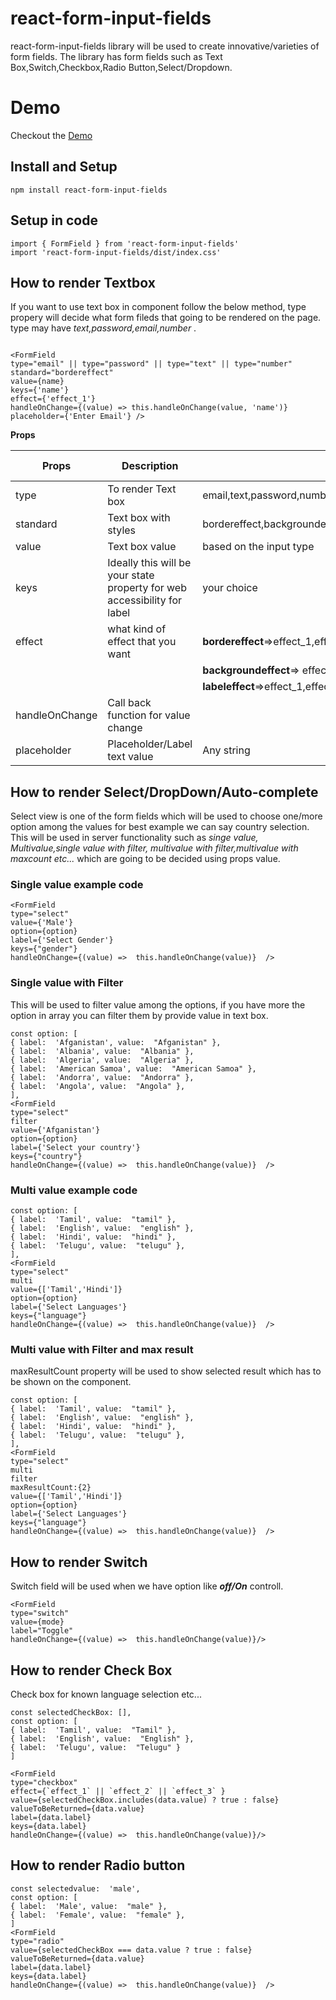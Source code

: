# react-form-input-fields

react-form-input-fields library will be used to create innovative/varieties of form fields. The library has form fields such as Text Box,Switch,Checkbox,Radio Button,Select/Dropdown.
  
# Demo

Checkout the [Demo](https://library-demos.herokuapp.com/react-form-input-fields)

## Install and Setup

``` 
npm install react-form-input-fields
```

## Setup in code

``` 
import { FormField } from 'react-form-input-fields'
import 'react-form-input-fields/dist/index.css'
```

## How to render Textbox

If you want to use text box in component follow the below method, type propery will decide what form fileds that going to be rendered on the page. type may have _text,password,email,number_ .


```

<FormField
type="email" || type="password" || type="text" || type="number"
standard="bordereffect"
value={name}
keys={'name'}
effect={'effect_1'}
handleOnChange={(value) => this.handleOnChange(value, 'name')}
placeholder={'Enter Email'} />
```

**Props**

 
| Props | Description | values |is Mandatory|
| --- | --- | ---|---|
| type | To render Text box |email,text,password,number| yes |
| standard | Text box with styles |bordereffect,backgroundeffect,labeleffect| yes |
| value | Text box value |based on the input type| No |
| keys |Ideally this will be your state property for web accessibility for label  |your choice| yes|
| effect | what kind of effect that you want |**bordereffect**=>effect_1,effect_2,effect_3,effect_4,effect_5,effect_6,effect_7,effect_8,effect_9| No|
|||**backgroundeffect**=> effect_1,effect_2,effect_3,effect_4,effect_5,effect_6|
|||**labeleffect**=>effect_1,effect_2,effect_3,effect_4,effect_5,effect_6,effect_7,effect_8,effect_9| No|
| handleOnChange | Call back function for value change|| yes |
| placeholder |Placeholder/Label text value| Any string| yes |
  

## How to render Select/DropDown/Auto-complete

Select view is one of the form fields which will be used to choose one/more option among the values for best example we can say country selection. This will be used in server functionality such as *singe value, Multivalue,single value with filter,
multivalue with filter,multivalue with maxcount etc...* which are going to be decided using props value. 

### Single value example code
```const option = ['Male, Female']
<FormField
type="select"
value={'Male'}
option={option}
label={'Select Gender'}
keys={"gender"}
handleOnChange={(value) =>  this.handleOnChange(value)}  />
```
### Single value with Filter
This will be used to filter value among the options, if you have more the option in array you can filter them by provide value in text box.
```
const option: [
{ label:  'Afganistan', value:  "Afganistan" },
{ label:  'Albania', value:  "Albania" },
{ label:  'Algeria', value:  "Algeria" },
{ label:  'American Samoa', value:  "American Samoa" },
{ label:  'Andorra', value:  "Andorra" },
{ label:  'Angola', value:  "Angola" },
],
<FormField
type="select"
filter
value={'Afganistan'}
option={option}
label={'Select your country'}
keys={"country"}
handleOnChange={(value) =>  this.handleOnChange(value)}  />
```
### Multi value example code
```
const option: [
{ label:  'Tamil', value:  "tamil" },
{ label:  'English', value:  "english" },
{ label:  'Hindi', value:  "hindi" },
{ label:  'Telugu', value:  "telugu" },
],
<FormField
type="select"
multi
value={['Tamil','Hindi']}
option={option}
label={'Select Languages'}
keys={"language"}
handleOnChange={(value) =>  this.handleOnChange(value)}  />
```
### Multi value with Filter and max result
maxResultCount property will be used to show selected result which has to be shown on the component.
```
const option: [
{ label:  'Tamil', value:  "tamil" },
{ label:  'English', value:  "english" },
{ label:  'Hindi', value:  "hindi" },
{ label:  'Telugu', value:  "telugu" },
],
<FormField
type="select"
multi
filter
maxResultCount:{2}
value={['Tamil','Hindi']}
option={option}
label={'Select Languages'}
keys={"language"}
handleOnChange={(value) =>  this.handleOnChange(value)}  />
```
## How to render Switch 
Switch field will be used when we have option like ***off/On*** controll.
```
<FormField
type="switch"
value={mode}
label="Toggle"
handleOnChange={(value) =>  this.handleOnChange(value)}/>
```

## How to render Check Box
 
Check box for known language selection etc...
```
const selectedCheckBox: [],
const option: [
{ label:  'Tamil', value:  "Tamil" },
{ label:  'English', value:  "English" },
{ label:  'Telugu', value:  "Telugu" }
]

<FormField
type="checkbox"
effect={`effect_1` || `effect_2` || `effect_3` }
value={selectedCheckBox.includes(data.value) ? true : false}
valueToBeReturned={data.value}
label={data.label}
keys={data.label}
handleOnChange={(value) =>  this.handleOnChange(value)}/>
```

## How to render Radio button


```
const selectedvalue:  'male',
const option: [
{ label:  'Male', value:  "male" },
{ label:  'Female', value:  "female" },
]
<FormField
type="radio"
value={selectedCheckBox === data.value ? true : false}
valueToBeReturned={data.value}
label={data.label}
keys={data.label}
handleOnChange={(value) =>  this.handleOnChange(value)}  />
```